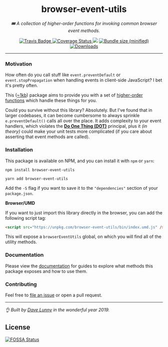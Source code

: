 <div align="center" margin="0 auto 20px">
    <h1>browser-event-utils</h1>
    <p style="font-style: italic;">🎟 A collection of higher-order functions for invoking common browser event methods.</p>
    <div>
        <a href='https://travis-ci.org/himynameisdave/browser-event-utils'>
            <img src="https://api.travis-ci.org/himynameisdave/browser-event-utils.svg?branch=master" alt="Travis Badge" />
        </a>
        <a href='https://coveralls.io/github/himynameisdave/browser-event-utils?branch=master'>
            <img src='https://coveralls.io/repos/github/himynameisdave/browser-event-utils/badge.svg?branch=master' alt='Coverage Status' />
        </a>
<a href="https://app.fossa.io/projects/git%2Bgithub.com%2Fhimynameisdave%2Fbrowser-event-utils?ref=badge_shield" alt="FOSSA Status"><img src="https://app.fossa.io/api/projects/git%2Bgithub.com%2Fhimynameisdave%2Fbrowser-event-utils.svg?type=shield"/></a>
        <a href="https://bundlephobia.com/result?p=browser-event-utils">
            <img src="https://img.shields.io/bundlephobia/min/browser-event-utils.svg" alt="Bundle size (minified)" />
        </a>
        <a href="https://www.npmjs.com/package/browser-event-utils">
            <img src="https://img.shields.io/npm/dm/browser-event-utils.svg" alt="Downloads">
        </a>
    </div>
</div>

---

### Motivation

How often do you call stuff like `event.preventDefault` or `event.stopPropagation` when handling events in client-side JavaScript? I bet it's pretty often.

This ([~1kb](https://bundlephobia.com/result?p=browser-event-utils)) package aims to provide you with a set of [higher-order functions](https://eloquentjavascript.net/05_higher_order.html) which handle these things for you.

Could you survive without this library? Absolutely. But I've found that in larger codebases, it can become cumbersome to always sprinkle `e.preventDefault()` calls all over the place. It adds complexity to your event handlers, which violates the [**Do One Thing (DOT)**](https://www.oreilly.com/library/view/programming-javascript-applications/9781491950289/ch02.html) principal, plus it _(in theory)_ could make your unit tests more complicated (if you care about asserting that event methods are called).

### Installation

This package is available on NPM, and you can install it with `npm` or `yarn`:

```
npm install browser-event-utils

yarn add browser-event-utils
```

Add the `-S` flag if you want to save it to the `"dependencies"` section of your `package.json`.

**Browser/UMD**

If you want to just import this library directly in the browser, you can add the following script tag:

```html
<script src="https://unpkg.com/browser-event-utils/bin/index.umd.js" />
```

This will expose a `browserEventUtils` global, on which you will find all of the utility methods.

### Documentation

Please view the [documentation](https://himynameisdave.github.io/browser-event-utils) for guides to explore what methods this package exposes and how to use them.

### Contributing

Feel free to [file an issue](https://github.com/himynameisdave/browser-event-utils/issues/new) or open a pull request.

---

_👌 Built by [Dave Lunny](http://himynameisdave.com) in the wonderful year 2019._


## License
[![FOSSA Status](https://app.fossa.io/api/projects/git%2Bgithub.com%2Fhimynameisdave%2Fbrowser-event-utils.svg?type=large)](https://app.fossa.io/projects/git%2Bgithub.com%2Fhimynameisdave%2Fbrowser-event-utils?ref=badge_large)